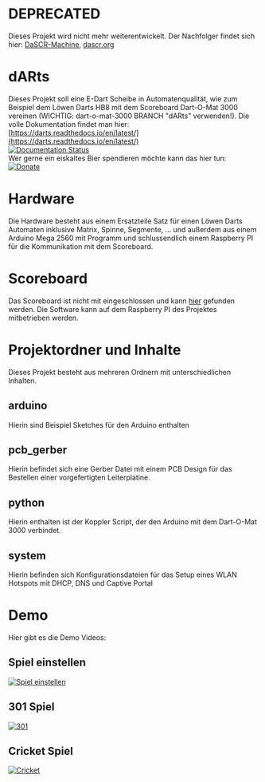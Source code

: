 # DEPRECATED
Dieses Projekt wird nicht mehr weiterentwickelt. Der Nachfolger findet sich hier: [DaSCR-Machine](https://github.com/dascr/dascr-machine), [dascr.org](https://dascr.org)

# dARts
Dieses Projekt soll eine E-Dart Scheibe in Automatenqualität, wie zum Beispiel dem Löwen Darts HB8 mit dem Scoreboard Dart-O-Mat 3000 vereinen (WICHTIG: dart-o-mat-3000 BRANCH "dARts" verwenden!). Die volle Dokumentation findet man hier:  
[https://darts.readthedocs.io/en/latest/](https://darts.readthedocs.io/en/latest/)  
[![Documentation Status](https://readthedocs.org/projects/darts/badge/?version=latest)](https://darts.readthedocs.io/en/latest/?badge=latest)  
Wer gerne ein eiskaltes Bier spendieren möchte kann das hier tun:  
[![Donate](https://img.shields.io/badge/Donate-PayPal-green.svg)](https://www.paypal.com/donate/?hosted_button_id=W2KPLBLTVYK3A)


# Hardware
Die Hardware besteht aus einem Ersatzteile Satz für einen Löwen Darts Automaten inklusive Matrix, Spinne, Segmente, ... und außerdem aus einem Arduino Mega 2560 mit Programm und schlussendlich einem Raspberry PI für die Kommunikation mit dem Scoreboard.

# Scoreboard
Das Scoreboard ist nicht mit eingeschlossen und kann <a href="https://github.com/patrickhener/dart-o-mat-3000/tree/dARts" target="_blank">hier</a> gefunden werden. Die Software kann auf dem Raspberry PI des Projektes mitbetrieben werden.

# Projektordner und Inhalte
Dieses Projekt besteht aus mehreren Ordnern mit unterschiedlichen Inhalten.

## arduino
Hierin sind Beispiel Sketches für den Arduino enthalten

## pcb_gerber
Hierin befindet sich eine Gerber Datei mit einem PCB Design für das Bestellen einer vorgefertigten Leiterplatine.

## python
Hierin enthalten ist der Koppler Script, der den Arduino mit dem Dart-O-Mat 3000 verbindet.

## system
Hierin befinden sich Konfigurationsdateien für das Setup eines WLAN Hotspots mit DHCP, DNS und Captive Portal

# Demo

Hier gibt es die Demo Videos:

## Spiel einstellen
[![Spiel einstellen](https://img.youtube.com/vi/NGI12focr8E/0.jpg)](https://www.youtube.com/watch?v=NGI12focr8E)

## 301 Spiel
[![301](https://img.youtube.com/vi/cbdSK9wNLu8/0.jpg)](https://www.youtube.com/watch?v=cbdSK9wNLu8)

## Cricket Spiel
[![Cricket](https://img.youtube.com/vi/CJ5lnEe3wmM/0.jpg)](https://www.youtube.com/watch?v=CJ5lnEe3wmM)
